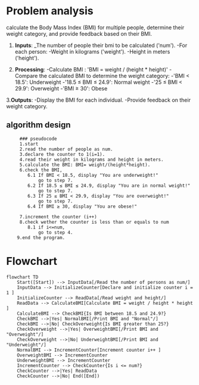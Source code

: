 # Problem analysis
calculate the Body Mass Index (BMI) for multiple people, determine their weight category, and provide feedback based on their BMI.
  1. **Inputs**:
        _The number of people their bmi  to be calculated ('num').
        -For each person:
            -Weight in kilograms ('weight').
            -Height in meters ('height').

  3. **Processing**:
        -Calculate BMI : 'BMI = weight / (height * height)'
        -Compare the calculated BMI to determine the weight category:
            -'BMI < 18.5': Underweight
            -'18.5 ≤ BMI ≤ 24.9': Normal weight
            -'25 ≤ BMI < 29.9': Overweight
            -'BMI ≥ 30': Obese

  3.**Outputs**:
        -Display the BMI for each individual.
        -Provide feedback on their weight category.

## algorithm design
         ### pseudocode
         1.start
         2.read the number of people as num.
         3.declare the counter to 1(i=1).
         4.read their weight in kilograms and height in meters.
         5.calculate the BMI: BMI= weight/(height*height).
         6.check the BMI,
            6.1 If BMI < 18.5, display "You are underweight!"
                go to step 7.
            6.2 If 18.5 ≤ BMI ≤ 24.9, display "You are in normal weight!"
                go to step 7.
            6.3 If 25 ≤ BMI < 29.9, display "You are overweight!"
                go to step 7.
            6.4 If BMI ≥ 30, display "You are obese!"  
               
         7.increment the counter (i++)       
         8.check wether the counter is less than or equals to num     
            8.1 if i<=num,
                go to step 4.
        9.end the program. 
        
              
# Flowchart

```mermaid
flowchart TD
    Start([Start]) --> InputData[/Read the number of persons as num/]
    InputData --> InitializeCounter[Declare and initialize counter i = 1 ]
    InitializeCounter --> ReadData[/Read weight and height/]
    ReadData --> CalculateBMI[Calculate BMI = weight / height * height ]
    CalculateBMI --> CheckBMI{Is BMI between 18.5 and 24.9?}
    CheckBMI -->|Yes| NormalBMI[/Print BMI and "Normal"/]
    CheckBMI -->|No| CheckOverweight{Is BMI greater than 25?}
    CheckOverweight -->|Yes| OverweightBMI[/Print BMI and "Overweight"/]
    CheckOverweight -->|No| UnderweightBMI[/Print BMI and "Underweight"/]
    NormalBMI --> IncrementCounter[Increment counter i++ ]
    OverweightBMI --> IncrementCounter
    UnderweightBMI --> IncrementCounter
    IncrementCounter --> CheckCounter{Is i <= num?}
    CheckCounter -->|Yes| ReadData
    CheckCounter -->|No| End([End])











